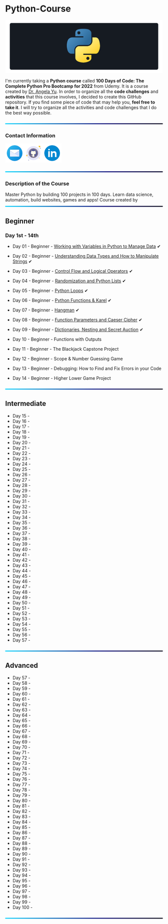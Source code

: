 # Python-Course

<a href="#"><img src="https://github.com/fismael21/fismael21/blob/main/img/background_2/Background_Pack_2_6.png" alt="python"/></a>

<div align="center">

</div>

I'm currently taking a **Python course** called **100 Days of Code: The Complete Python Pro Bootcamp for 2022** from Udemy. It is a course created by [Dr. Angela Yu](https://github.com/angelabauer). In order to organize all the **code challenges** and **activities** that this course involves, I decided to create this GitHub repository. If you find some piece of code that may help you, **feel free to take it**. I will try to organize all the activities and code challenges that I do the best way possible.

![BackGround](img/Line.png)

### Contact Information

<a href="mailto:fernandoismaelcaballero@gmail.com" target="_blank"><img src="https://github.com/fismael21/fismael21/blob/main/img/contact/email.png" alt="email" width="60" height="60"/></a><a href="https://github.com/fismael21" target="_blank"><img src="https://github.com/fismael21/fismael21/blob/main/img/contact/github.png" alt="github" width="60" height="60"/></a><a href="https://linkedin.com/in/fernando-canul-caballero-85a09116b" target="_blank"><img src="https://github.com/fismael21/fismael21/blob/main/img/contact/linkedin.png" alt="linkedin" width="60" height="60"/></a>

![BackGround](https://github.com/fismael21/fismael21/blob/main/img/Line.png)

### Description of the Course

Master Python by building 100 projects in 100 days. Learn data science, automation,  build websites, games and apps! Course created by 
![BackGround](https://github.com/fismael21/fismael21/blob/main/img/Line.png)
  
## Beginner

### Day 1st - 14th
- Day 01 - Beginner - [Working with Variables in Python to Manage Data](https://github.com/fismael21/Python-Course/tree/master/Beginner/Section_01_Day_01_Beginner_Working_with_Variables_in_Python_to_Manage_Data) ✔

- Day 02 - Beginner - [Understanding Data Types and How to Manipulate Strings](https://github.com/fismael21/Python-Course/tree/master/Beginner/Section_02_Day_02_Beginner_Understanding_Data_Types_and_How_to_Manipulate_Strings) ✔

- Day 03 - Beginner - [Control Flow and Logical Operators](https://github.com/fismael21/Python-Course/tree/master/Beginner/Section_03_Day_03_Beginner_Control_Flow_and_Logical_Operators) ✔

- Day 04 - Beginner - [Randomization and Python Lists](https://github.com/fismael21/Python-Course/tree/master/Beginner/Section_04_Day_04_Beginner_Randomization_and_Python_Lists) ✔

- Day 05 - Beginner - [Python Loops](https://github.com/fismael21/Python-Course/tree/master/Beginner/Section_05_Day_05_Beginner_Python_Loops) ✔

- Day 06 - Beginner - [Python Functions & Karel](https://github.com/fismael21/Python-Course/tree/master/Beginner/Section_06_Day_06_Beginner_Python_Functions_and_Karel) ✔

- Day 07 - Beginner - [Hangman](https://github.com/fismael21/Python-Course/tree/master/Beginner/Section_07_Day_07_Beginner_Hangman) ✔

- Day 08 - Beginner - [Function Parameters and Caeser Cipher](https://github.com/fismael21/Python-Course/tree/master/Beginner/Section_08_Day_08_Beginner_Function_Parameters_and_Caesar_Cipher) ✔

- Day 09 - Beginner - [Dictionaries, Nesting and Secret Auction](https://github.com/fismael21/Python-Course/tree/master/Beginner/Section_09_Day_09_Beginner_Dictionaries_Nesting_and_the_Secret_Auction) ✔

- Day 10 - Beginner - Functions with Outputs

- Day 11 - Beginner - The Blackjack Capstone Project

- Day 12 - Beginner - Scope & Number Guessing Game

- Day 13 - Beginner - Debugging: How to Find and Fix Errors in your Code

- Day 14 - Beginner - Higher Lower Game Project

![BackGround](https://github.com/fismael21/fismael21/blob/main/img/Line.png)
  
## Intermediate

- Day 15 - 
- Day 16 - 
- Day 17 - 
- Day 18 - 
- Day 19 - 
- Day 20 - 
- Day 21 - 
- Day 22 - 
- Day 23 - 
- Day 24 - 
- Day 25 - 
- Day 26 - 
- Day 27 - 
- Day 28 - 
- Day 29 - 
- Day 30 - 
- Day 31 - 
- Day 32 - 
- Day 33 - 
- Day 34 - 
- Day 35 - 
- Day 36 - 
- Day 37 - 
- Day 38 - 
- Day 39 - 
- Day 40 - 
- Day 41 - 
- Day 42 - 
- Day 43 - 
- Day 44 - 
- Day 45 - 
- Day 46 - 
- Day 47 - 
- Day 48 - 
- Day 49 - 
- Day 50 - 
- Day 51 - 
- Day 52 - 
- Day 53 - 
- Day 54 - 
- Day 55 -
- Day 56 - 
- Day 57 - 

![BackGround](https://github.com/fismael21/fismael21/blob/main/img/Line.png)
  
## Advanced

- Day 57 -
- Day 58 -
- Day 59 -
- Day 60 -
- Day 61 -
- Day 62 -
- Day 63 -
- Day 64 -
- Day 65 -
- Day 66 -
- Day 67 -
- Day 68 -
- Day 69 -
- Day 70 -
- Day 71 -
- Day 72 -
- Day 73 -
- Day 74 -
- Day 75 -
- Day 76 -
- Day 77 -
- Day 78 -
- Day 79 -
- Day 80 -
- Day 81 -
- Day 82 -
- Day 83 -
- Day 84 -
- Day 85 -
- Day 86 -
- Day 87 -
- Day 88 -
- Day 89 -
- Day 90 -
- Day 91 -
- Day 92 -
- Day 93 -
- Day 94 -
- Day 95 -
- Day 96 -
- Day 97 -
- Day 98 -
- Day 99 -
- Day 100 -
  
![BackGround](https://github.com/fismael21/fismael21/blob/main/img/Line.png)
